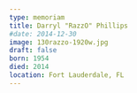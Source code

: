 ```yaml
---
type: memoriam
title: Darryl "RazzO" Phillips
#date: 2014-12-30
image: 130razzo-1920w.jpg
draft: false
born: 1954
died: 2014
location: Fort Lauderdale, FL
---
```

